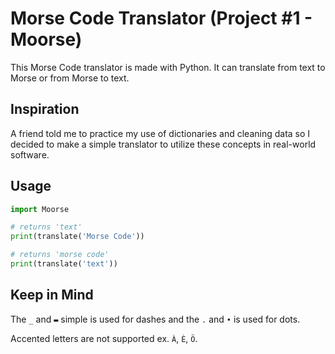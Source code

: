 # Morse Code Translator (Project #1 - Moorse)

This Morse Code translator is made with Python. It can translate from text to Morse or from Morse to text.

## Inspiration

A friend told me to practice my use of dictionaries and cleaning data so I decided to make a simple translator to utilize these concepts in real-world software.

## Usage

```python
import Moorse

# returns 'text'
print(translate('Morse Code'))

# returns 'morse code'
print(translate('text'))
```

## Keep in Mind
The `_` and `▬` simple is used for dashes and the `.` and `•` is used for dots.

Accented letters are not supported ex. `À`, `È`, `Ö`.
